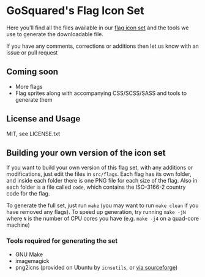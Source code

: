 # GoSquared's Flag Icon Set

Here you'll find all the files available in our [flag icon set][1] and the tools we use to generate the downloadable file.

If you have any comments, corrections or additions then let us know with an issue or pull request

## Coming soon

 * More flags
 * Flag sprites along with accompanying CSS/SCSS/SASS and tools to generate them

## License and Usage

MIT, see LICENSE.txt

## Building your own version of the icon set

If you want to build your own version of this flag set, with any additions or modifications, just edit the files in `src/flags`. Each flag has its own folder, and inside each folder there is one PNG file for each size of the flag. Also in each folder is a file called `code`, which contains the ISO-3166-2 country code for the flag.

To generate the full set, just run `make` (you may want to run `make clean` if you have removed any flags). To speed up generation, try running `make -jN` where `N` is the number of CPU cores you have (e.g. `make -j4` on a quad-core machine)

### Tools required for generating the set

 * GNU Make
 * imagemagick
 * png2icns (provided on Ubuntu by `icnsutils`, or [via sourceforge](http://icns.sourceforge.net/))


[1]: https://www.gosquared.com/resources/flag-icons
